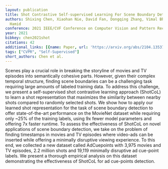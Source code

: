 ```yaml
---
layout: publication
title: Shot Contrastive Self-supervised Learning For Scene Boundary Detection
authors: Shixing Chen, Xiaohan Nie, David Fan, Dongqing Zhang, Vimal Bhat, Raffay
  Hamid
conference: 2021 IEEE/CVF Conference on Computer Vision and Pattern Recognition (CVPR)
year: 2021
bibkey: chen2021shot
citations: 42
additional_links: [{name: Paper, url: 'https://arxiv.org/abs/2104.13537'}]
tags: ["CVPR", "Self-Supervised"]
short_authors: Chen et al.
---
```

Scenes play a crucial role in breaking the storyline of movies and TV
episodes into semantically cohesive parts. However, given their complex
temporal structure, finding scene boundaries can be a challenging task
requiring large amounts of labeled training data. To address this challenge, we
present a self-supervised shot contrastive learning approach (ShotCoL) to learn
a shot representation that maximizes the similarity between nearby shots
compared to randomly selected shots. We show how to apply our learned shot
representation for the task of scene boundary detection to offer
state-of-the-art performance on the MovieNet dataset while requiring only ~25%
of the training labels, using 9x fewer model parameters and offering 7x faster
runtime. To assess the effectiveness of ShotCoL on novel applications of scene
boundary detection, we take on the problem of finding timestamps in movies and
TV episodes where video-ads can be inserted while offering a minimally
disruptive viewing experience. To this end, we collected a new dataset called
AdCuepoints with 3,975 movies and TV episodes, 2.2 million shots and 19,119
minimally disruptive ad cue-point labels. We present a thorough empirical
analysis on this dataset demonstrating the effectiveness of ShotCoL for ad
cue-points detection.